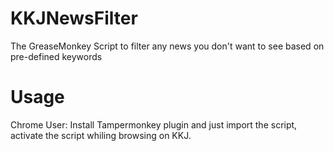 # KKJNewsFilter
The GreaseMonkey Script to filter any news you don't want to see based on pre-defined keywords

# Usage
Chrome User: Install Tampermonkey plugin and just import the script, activate the script whiling browsing on KKJ.
